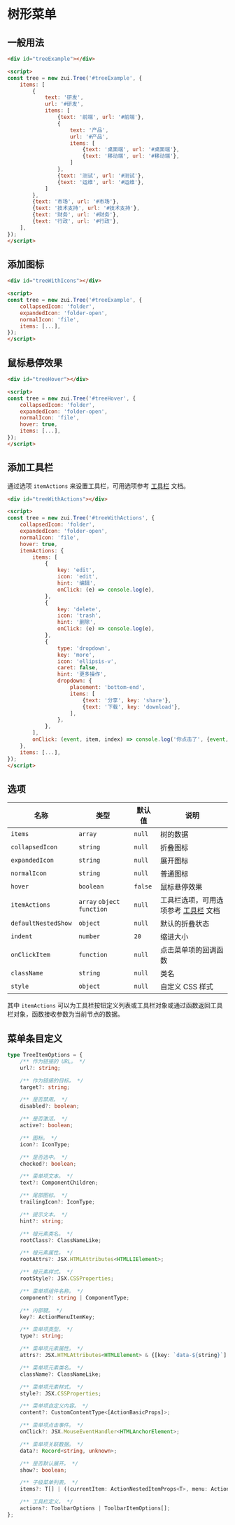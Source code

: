 # 树形菜单

## 一般用法

<Example>
 <div id="treeExample"></div>
</Example>

```html
<div id="treeExample"></div>

<script>
const tree = new zui.Tree('#treeExample', {
    items: [
        {
            text: '研发',
            url: '#研发',
            items: [
                {text: '前端', url: '#前端'},
                {
                    text: '产品',
                    url: '#产品',
                    items: [
                        {text: '桌面端', url: '#桌面端'},
                        {text: '移动端', url: '#移动端'},
                    ]
                },
                {text: '测试', url: '#测试'},
                {text: '运维', url: '#运维'},
            ]
        },
        {text: '市场', url: '#市场'},
        {text: '技术支持', url: '#技术支持'},
        {text: '财务', url: '#财务'},
        {text: '行政', url: '#行政'},
    ],
});
</script>
```

## 添加图标

<Example>
 <div id="treeWithIcons"></div>
</Example>

```html
<div id="treeWithIcons"></div>

<script>
const tree = new zui.Tree('#treeExample', {
    collapsedIcon: 'folder',
    expandedIcon: 'folder-open',
    normalIcon: 'file',
    items: [...],
});
</script>
```

## 鼠标悬停效果

<Example>
 <div id="treeHover"></div>
</Example>

```html
<div id="treeHover"></div>

<script>
const tree = new zui.Tree('#treeHover', {
    collapsedIcon: 'folder',
    expandedIcon: 'folder-open',
    normalIcon: 'file',
    hover: true,
    items: [...],
});
</script>
```

## 添加工具栏

通过选项 `itemActions` 来设置工具栏，可用选项参考 [工具栏](/lib/components/toolbar/) 文档。

<Example>
 <div id="treeWithActions"></div>
</Example>

```html
<div id="treeWithActions"></div>

<script>
const tree = new zui.Tree('#treeWithActions', {
    collapsedIcon: 'folder',
    expandedIcon: 'folder-open',
    normalIcon: 'file',
    hover: true,
    itemActions: {
        items: [
            {
                key: 'edit',
                icon: 'edit',
                hint: '编辑',
                onClick: (e) => console.log(e),
            },
            {
                key: 'delete',
                icon: 'trash',
                hint: '删除',
                onClick: (e) => console.log(e),
            },
            {
                type: 'dropdown',
                key: 'more',
                icon: 'ellipsis-v',
                caret: false,
                hint: '更多操作',
                dropdown: {
                    placement: 'bottom-end',
                    items: [
                        {text: '分享', key: 'share'},
                        {text: '下载', key: 'download'},
                    ],
                },
            },
        ],
        onClick: (event, item, index) => console.log('你点击了', {event, item, index}),
    },
    items: [...],
});
</script>
```

<script setup>
import {onMounted} from 'vue';

const items = [
    {
        text: '研发',
        url: '#研发',
        items: [
            {text: '前端', url: '#前端'},
            {
                text: '产品',
                url: '#产品',
                items: [
                    {text: '桌面端', url: '#桌面端'},
                    {text: '移动端', url: '#移动端'},
                ]
            },
            {text: '测试', url: '#测试'},
            {text: '运维', url: '#运维'},
        ]
    },
    {text: '市场', url: '#市场'},
    {text: '技术支持', url: '#技术支持'},
    {text: '财务', url: '#财务'},
    {text: '行政', url: '#行政'},
];

const actions = [
    {
        key: 'edit',
        icon: 'edit',
        hint: '编辑',
        onClick: (e) => console.log(e),
    },
    {
        key: 'delete',
        icon: 'trash',
        hint: '删除',
        onClick: (e) => console.log(e),
    },
    {
        type: 'dropdown',
        key: 'more',
        icon: 'ellipsis-v',
        caret: false,
        hint: '更多操作',
        dropdown: {
            placement: 'bottom-end',
            items: [
                {text: '分享', key: 'share'},
                {text: '下载', key: 'download'},
            ],
        },
    },
];

onMounted(() => {
    onZUIReady(() => {
        new zui.Tree('#treeExample', {
            items
        });

        new zui.Tree('#treeWithIcons', {
            items,
            collapsedIcon: 'folder',
            expandedIcon: 'folder-open',
            normalIcon: 'file',
        });

        new zui.Tree('#treeHover', {
            hover: true,
            items,
            collapsedIcon: 'folder',
            expandedIcon: 'folder-open',
            normalIcon: 'file',
        });

        new zui.Tree('#treeWithActions', {
            hover: true,
            items,
            itemActions: {
                items: actions,
                onClick: (event, item, index) => console.log('你点击了', {event, item, index}),
            },
            collapsedIcon: 'folder',
            expandedIcon: 'folder-open',
            normalIcon: 'file',
        });
    });
});
</script>

## 选项

| 名称 | 类型 | 默认值 | 说明 |
| --- | --- | --- | --- |
| `items` | `array` | `null` | 树的数据 |
| `collapsedIcon` | `string` | `null` | 折叠图标 |
| `expandedIcon` | `string` | `null` | 展开图标 |
| `normalIcon` | `string` | `null` | 普通图标 |
| `hover` | `boolean` | `false` | 鼠标悬停效果 |
| `itemActions` | `array` `object` `function` | `null` | 工具栏选项，可用选项参考 [工具栏](/lib/components/toolbar/) 文档 |
| `defaultNestedShow` | `object` | `null` | 默认的折叠状态 |
| `indent` | `number` | `20` | 缩进大小 |
| `onClickItem` | `function` | `null` | 点击菜单项的回调函数 |
| `className` | `string` | `null` | 类名 |
| `style` | `object` | `null` | 自定义 CSS 样式 |

其中 `itemActions` 可以为工具栏按钮定义列表或工具栏对象或通过函数返回工具栏对象，函数接收参数为当前节点的数据。

## 菜单条目定义

```ts
type TreeItemOptions = {
    /** 作为链接的 URL。 */
    url?: string;

    /** 作为链接的目标。 */
    target?: string;

    /** 是否禁用。 */
    disabled?: boolean;

    /** 是否激活。 */
    active?: boolean;

    /** 图标。 */
    icon?: IconType;

    /** 是否选中。 */
    checked?: boolean;

    /** 菜单项文本。 */
    text?: ComponentChildren;

    /** 尾部图标。 */
    trailingIcon?: IconType;

    /** 提示文本。 */
    hint?: string;

    /** 根元素类名。 */
    rootClass?: ClassNameLike;

    /** 根元素属性。 */
    rootAttrs?: JSX.HTMLAttributes<HTMLLIElement>;

    /** 根元素样式。 */
    rootStyle?: JSX.CSSProperties;

    /** 菜单项组件名称。 */
    component?: string | ComponentType;

    /** 内部键。 */
    key?: ActionMenuItemKey;

    /** 菜单项类型。 */
    type?: string;

    /** 菜单项元素属性。 */
    attrs?: JSX.HTMLAttributes<HTMLElement> & {[key: `data-${string}`]: unknown};

    /** 菜单项元素类名。 */
    className?: ClassNameLike;

    /** 菜单项元素样式。 */
    style?: JSX.CSSProperties;

    /** 菜单项自定义内容。 */
    content?: CustomContentType<[ActionBasicProps]>;

    /** 菜单项点击事件。 */
    onClick?: JSX.MouseEventHandler<HTMLAnchorElement>;

    /** 菜单项关联数据。 */
    data?: Record<string, unknown>;

    /** 是否默认展开。 */
    show?: boolean;

    /** 子级菜单列表。 */
    items?: T[] | ((currentItem: ActionNestedItemProps<T>, menu: ActionMenuNested<T>) => T[])

    /** 工具栏定义。 */
    actions?: ToolbarOptions | ToolbarItemOptions[];
};
```
